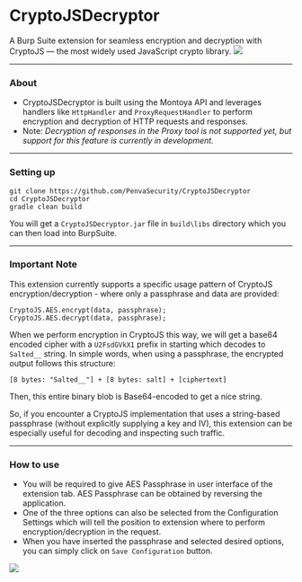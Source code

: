 # CryptoJSDecryptor
A Burp Suite extension for seamless encryption and decryption with CryptoJS — the most widely used JavaScript crypto library.
<img src="https://i.postimg.cc/Gt6ktD9Y/cryptojsdecryptor.png">

---

### About
- CryptoJSDecryptor is built using the Montoya API and leverages handlers like `HttpHandler` and `ProxyRequestHandler` to perform encryption and decryption of HTTP requests and responses.
- Note: *Decryption of responses in the Proxy tool is not supported yet, but support for this feature is currently in development.*

---

### Setting up
```
git clone https://github.com/PenvaSecurity/CryptoJSDecryptor
cd CryptoJSDecryptor
gradle clean build
```
You will get a `CryptoJSDecryptor.jar` file in `build\libs` directory which you can then load into BurpSuite.

---

### Important Note
This extension currently supports a specific usage pattern of CryptoJS encryption/decryption - where only a passphrase and data are provided:
```
CryptoJS.AES.encrypt(data, passphrase);
CryptoJS.AES.decrypt(data, passphrase);
```
When we perform encryption in CryptoJS this way, we will get a base64 encoded cipher with a `U2FsdGVkX1` prefix in starting which decodes to `Salted__` string.
In simple words, when using a passphrase, the encrypted output follows this structure:
```
[8 bytes: "Salted__"] + [8 bytes: salt] + [ciphertext]
```
Then, this entire binary blob is Base64-encoded to get a nice string.

So, if you encounter a CryptoJS implementation that uses a string-based passphrase (without explicitly supplying a key and IV), this extension can be especially useful for decoding and inspecting such traffic.

---

### How to use
- You will be required to give AES Passphrase in user interface of the extension tab. AES Passphrase can be obtained by reversing the application.
- One of the three options can also be selected from the Configuration Settings which will tell the position to extension where to perform encryption/decryption in the request.
- When you have inserted the passphrase and selected desired options, you can simply click on `Save Configuration` button.
<img src="https://i.postimg.cc/vmGbvX03/config-saved.png">

